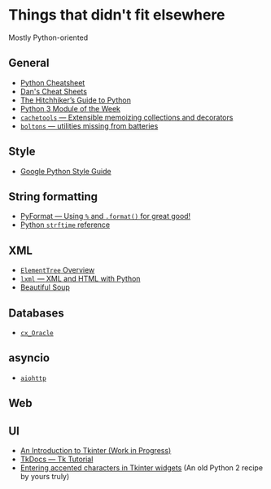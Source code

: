 # Things that didn't fit elsewhere

Mostly Python-oriented

## General

* [Python Cheatsheet](https://www.pythonsheets.com/)
* [Dan's Cheat Sheets](https://cheat.readthedocs.io/en/latest/python/index.html)
* [The Hitchhiker’s Guide to Python](https://docs.python-guide.org/)
* [Python 3 Module of the Week](https://pymotw.com/3/)
* [`cachetools` — Extensible memoizing collections and decorators](https://cachetools.readthedocs.io/en/latest/)
* [`boltons` — utilities missing from batteries](https://boltons.readthedocs.io/en/latest/)

## Style

* [Google Python Style Guide](https://google.github.io/styleguide/pyguide.html)

## String formatting

* [PyFormat — Using `%` and `.format()` for great good!](https://pyformat.info/)
* [Python `strftime` reference](http://strftime.org/)

## XML

* [`ElementTree` Overview](http://effbot.org/zone/element-index.htm)
* [`lxml` — XML and HTML with Python](https://lxml.de/index.html)
* [Beautiful Soup](https://www.crummy.com/software/BeautifulSoup/bs4/doc/)

## Databases

* [`cx_Oracle`](https://cx-oracle.readthedocs.io/en/latest/)

## asyncio

* [`aiohttp`](https://aiohttp.readthedocs.io/en/stable/)

## Web

## UI

* [An Introduction to Tkinter (Work in Progress)](http://effbot.org/tkinterbook/)
* [TkDocs — Tk Tutorial](https://tkdocs.com/tutorial/index.html)
* [Entering accented characters in Tkinter widgets](https://code.activestate.com/recipes/286155-entering-accented-characters-in-tkinter-widgets/)
    (An old Python 2 recipe by yours truly)

